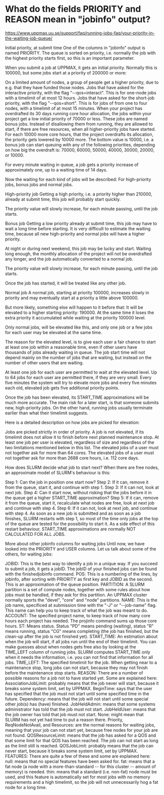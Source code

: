 # What do the fields PRIORITY and REASON mean in "jobinfo" output?
https://www.uppmax.uu.se/support/faq/running-jobs-faq/your-priority-in-the-waiting-job-queue/

Initial priority, at submit time
One of the columns in "jobinfo" output is named PRIORITY. The queue is sorted on priority, i.e. normally the job with the highest priority starts first, so this is an important parameter.

When you submit a job at UPPMAX, it gets an initial priority. Normally this is 100000, but some jobs start at a priority of 200000 or more:

On a limited amount of nodes, a group of people get a higher priority, due to e.g. that they have funded those nodes.
Jobs that have asked for the interactive priority, with the flag "--qos=interact". This is for one-node jobs with a timelimit of at most 12 hours.
Jobs that have asked for the short-job priority, with the flag "--qos=short". This is for jobs of from one to four nodes, with a timelimit of at most 15 minutes.
When your project has overdrafted its 30 days running core hour allocation, the jobs within your project get a low initial priority of 70000 or less. These jobs are named bonus jobs. Instead of disallowing them from running, they are allowed to start, if there are free resources, when all higher-priority jobs have started. For each 10000 more core hours, that the project overdrafts its allocation, the priority gets lowered by 10000 more. The bottom value is 10000, i.e. a bonus job can start queuing with any of the following priorities, depending on how big the overdraft is: 70000, 60000, 50000, 40000, 30000, 20000, or 10000.

For every minute waiting in queue, a job gets a priority increase of approximately one, up to a waiting time of 14 days.

Now the waiting for each kind of jobs will be described: For high-priority jobs, bonus jobs and normal jobs.

High-priority job
Getting a high priority, i.e. a priority higher than 210000, already at submit time, this job will probably start quickly.

The priority value will slowly increase, for each minute passing, until the job starts.

Bonus job
Getting a low priority already at submit time, this job may have to wait a long time before starting. It is very difficult to estimate the waiting time, because all new high-priority and normal jobs will have a higher priority.

At night or during next weekend, this job may be lucky and start. Waiting long enough, the monthly allocation of the project will not be overdrafted any longer, and the job automatically converted to a normal job.

The priority value will slowly increase, for each minute passing, until the job starts.

Once the job has started, it will be treated like any other job.

Normal job
A normal job, starting at priority 100000, increases slowly in priority and may eventually start at a priority a little above 100000.

But more likely, something else will happen to it before that: It will be elevated to a higher starting priority: 190000. At the same time it loses the extra priority it accumulated while waiting at the priority 100000 level.

Only normal jobs, will be elevated like this, and only one job or a few jobs for each user may be elevated at the same time.

The reason for the elevated level, is to give each user a fair chance to start at least one job within a reasonable time, even if other users have thousands of jobs already waiting in queue. The job start time will not depend mainly on the number of jobs that are waiting, but instead on the number of other users that are waiting.

At least one job for each user are permitted to wait at the elevated level. Up to 64 jobs for each user are permitted there, if they are very small. Every five minutes the system will try to elevate more jobs and every five minutes each old, elevated job gets five additional priority points.

Once the job has been elevated, its START_TIME approximations will be much more accurate. The main risk for a later start, is that someone submits new, high-priority jobs. On the other hand, running jobs usually terminate earlier than what their timelimit suggests.

Here is a detailed description on how jobs are picked for elevation:

Jobs are picked strictly in order of priority.
A job is not elevated, if its timelimit does not allow it to finish before next planned maintenance stop.
At least one job per user is elevated, regardless of size and regardless of the two limitations mentioned below in this list.
The elevated jobs of a user must not together ask for more than 64 cores.
The elevated jobs of a user must not together ask for more than 2688 core hours, i.e. 112 core days.
 
How does SLURM decide what job to start next?
When there are free nodes, an approximate model of SLURM's behaviour is this:

Step 1: Can the job in position one start now?
Step 2: If it can, remove it from the queue, start it, and continue with step 1.
Step 3: If it can not, look at next job.
Step 4: Can it start now, without risking that the jobs before it in the queue get a higher START_TIME approximation?
Step 5: If it can, remove it from the queue, start it, recalculate what nodes are free, look at next job and continue with step 4.
Step 6: If it can not, look at next job, and continue with step 4.
As soon as a new job is submitted and as soon as a job finishes, SLURM restarts with step 1, so most of the time only jobs at the top of the queue are tested for the possibility to start it. As a side effect of this restart behaviour, START_TIME approximations are normally NOT CALCULATED FOR ALL JOBS.

More about other jobinfo columns for waiting jobs
Until now, we have looked into the PRIORITY and USER columns. Let us talk about some of the others, for waiting jobs:

JOBID: This is the best way to identify a job in a unique way. If you succeed to submit a job, it gets a jobID. The jobID of your finished jobs can be found with the finishedjobinfo command.
POS: This is a numbering of the lines, by jobinfo, after sorting with PRIORITY as first key and JOBID as the second. This is an approximation of the queue position.
PARTITION: A SLURM partition is a set of compute nodes, together with some rules about how jobs must be handled, if they ask for this partition. An UPPMAX cluster normally sports the "devel", "core" and "node" partitions.
NAME: This is the job name, specificed at submission time with the "-J" or "--job-name" flag. This name can help you to keep track of what the job was meant to do.
ACCOUNT: The specified project name, to keep track of how many core hours each project has needed. The projinfo command sums up those core hours.
ST: Means status. Status "PD" means pending (waiting), status "R" means running, status "CG" means completing (the job has finished, but the clean-up after the job is not finished yet).
START_TIME: An estimation about when the job will start, if all jobs run until the end of their timelimit. You can make guesses about when nodes gets free also by looking at the TIME_LEFT column of running jobs. SLURM computes START_TIME only when it needs the information, i.e. you can not find that information for all jobs.
TIME_LEFT: The specified timelimit for the job. When getting near to a maintenance stop, long jobs can not start, because they may not finish before the maintenance stop starts.
REASON: There are a number of possible reasons for a job not to have started yet. Some are explained here:
AssociationJobLimit: probably means that the job never will start, because it breaks some system limit, set by UPPMAX.
BeginTime: says that the user has specified that the job must not start until some specified time in the future.
Dependency: means that the job will not start until some special other job(s) has (have) finished.
JobHeldAdmin: means that some systems administrator has told that the job must not start.
JobHeldUser: means that the job owner has told that job must not start.
None: might mean that SLURM has not yet had time to put a reason there.
Priority, ReqNodeNotAvail, and Resources: are the normal reasons for waiting jobs, meaning that your job can not start yet, because free nodes for your job are not found.
QOSResourceLimit: means that the job has asked for a QOS and that some limit for that QOS has been reached. The job can not start as long as the limit still is reached.
QOSJobLimit: probably means that the job can never start, because it breaks some system limit, set by UPPMAX.
FEATURES: There are quite a few of these and some are explained here:
null: means that no special features have been asked for.
fat: means that a fat node (a node with a more-than-standard -- for this cluster -- amount of memory) is needed.
thin: means that a standard (i.e. non-fat) node must be used, and this feature is automatically set for most jobs with no memory requirements and a high timelimit, so the job will not unnecessarily hog a fat node for a long time.
